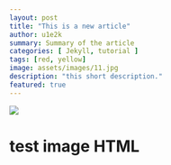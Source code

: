 ```yaml
---
layout: post
title: "This is a new article"
author: u1e2k
summary: Summary of the article
categories: [ Jekyll, tutorial ]
tags: [red, yellow]
image: assets/images/11.jpg
description: "this short description."
featured: true
---
```


![](https://avatars.githubusercontent.com/u/118117293?v=4)

# test image HTML